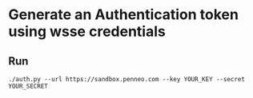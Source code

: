 # Generate an Authentication token using wsse credentials

## Run

```
./auth.py --url https://sandbox.penneo.com --key YOUR_KEY --secret YOUR_SECRET
```
